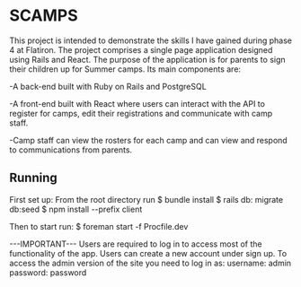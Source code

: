 # SCAMPS
This project is intended to demonstrate the skills I have gained during phase 4 at Flatiron. The project comprises a single page application designed using Rails and React. The purpose of the application is for parents to sign their children up for Summer camps. Its main components are:

-A back-end built with Ruby on Rails and PostgreSQL

-A front-end built with React where users can interact with the API to register for camps, edit their registrations and communicate with camp staff.

-Camp staff can view the rosters for each camp and can view and respond to communications from parents.

## Running
First set up:
 From the root directory run
 $ bundle install
 $ rails db: migrate db:seed
 $ npm install --prefix client

Then to start run:
$ foreman start -f Procfile.dev

---IMPORTANT---
Users are required to log in to access most of the functionality of the app. Users can create a new account under sign up. To access the admin version of the site you need to log in as:
  username: admin
  password: password